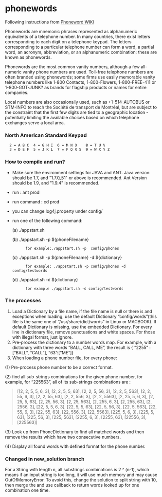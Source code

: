 # phonewords
Following instructions from [Phoneword WIKI](http://en.wikipedia.org/wiki/Phoneword)
>
Phonewords are mnemonic phrases represented as alphanumeric equivalents of a telephone number.
In many countries, there exist letters corresponding to each digit on a telephone keypad. The 
letters corresponding to a particular telephone number can form a word, a partial word, an 
acronym, abbreviation, or an alphanumeric combination; these are known as phonewords.
>
Phonewords are the most common vanity numbers, although a few all-numeric vanity phone numbers 
are used. Toll-free telephone numbers are often branded using phonewords; some firms use easily 
memorable vanity telephone numbers like 1-800 Contacts, 1-800-Flowers, 1-800-FREE-411 or 
1-800-GOT-JUNK? as brands for flagship products or names for entire companies.
>
Local numbers are also occasionally used, such as +1-514-AUTOBUS or STM-INFO to reach the
Société de transport de Montréal, but are subject to the constraint that the first few digits 
are tied to a geographic location - potentially limiting the available choices based on which 
telephone exchanges serve a local area.


### North American Standard Keypad 
      2 = A B C	 4 = G H I	6 = M N O	 8 = T U V
      3 = D E F	 5 = J K L	7 = P Q R S	 9 = W X Y Z
      
### How to compile and run?
* Make sure the environment settings for JAVA and ANT.
            Java version should be 1.7, and "1.7.0_51" or above is recommended.
            Ant Version should be 1.9, and "1.9.4" is recommended.
* run : ant prod
* run command : cd prod
* you can change log4j.property under config/
* run one of the following command:

    (a) ./appstart.sh  
    
    (b) ./appstart.sh -p ${phoneFilename}
    
            for example:./appstart.sh -p  config/phones
    
    (c) ./appstart.sh -p ${phoneFilename} -d ${dictionary}
    
            for example: ./appstart.sh -p config/phones -d config/testwords
    
    (d) ./appstart.sh -d ${dictionary}
    
            for example ./appstart.sh -d config/testwords

### The processes
1. Load a Dictionary by a file name, if the file name is null or there is and exceptions when loading, use the default Dictionary “config/words”(this file is the same one of “/usr/share/dict/words” in Linux or MACBOOK). If default Dictionary is missing, use the embedded Dictionary. For every line in dictionary file, remove punctuations and white spaces. For those with illegal format, just ignore. 
2. Pre-process the dictionary to a number words map. For example, with a dictionary with three words “BALL, CALL, ME”, the result is { “2255” :[“BALL”, “CALL”], “63”:[“ME”]}
3. When loading a phone number file, for every phone:
  
  (1) Pre-process phone number to be a correct format. 

  (2) find all sub-strings combinations for the given phone number, for example, for “225563”, all of its sub-strings combinations are :
> [[2, 2, 5, 5, 6, 3], [2, 2, 5, 5, 63], [2, 2, 5, 56, 3], [2, 2, 5, 563], [2, 2, 55, 6, 3], [2, 2, 55, 63], [2, 2, 556, 3], [2, 2, 5563], [2, 25, 5, 6, 3], [2, 25, 5, 63], [2, 25, 56, 3], [2, 25, 563], [2, 255, 6, 3], [2, 255, 63], [2, 2556, 3], [22, 5, 5, 6, 3], [22, 5, 5, 63], [22, 5, 56, 3], [22, 5, 563], [22, 55, 6, 3], [22, 55, 63], [22, 556, 3], [22, 5563], [225, 5, 6, 3], [225, 5, 63], [225, 56, 3], [225, 563], [2255, 6, 3], [2255, 63], [22556, 3], [225563]]

  (3) Look up from PhoneDictionary to find all matched words and then remove the results which have two consecutive numbers. 

  (4) Display all found words  with defined format for the phone number.

### Changed in new_solution branch
For a String with length n, all substrings combinations is 2 ^ (n-1), which means if an input string is too long, it will use much memory and may cause OutOfMemoryError. To avoid this, change the solution to split string with 10, then merge the and use callback to return words looked up for one combination one time.
